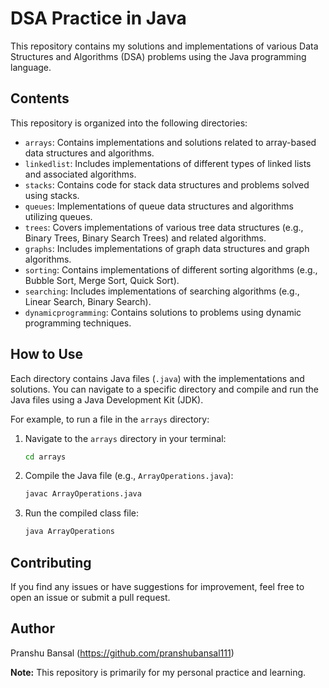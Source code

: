 # DSA Practice in Java

This repository contains my solutions and implementations of various Data Structures and Algorithms (DSA) problems using the Java programming language.

## Contents

This repository is organized into the following directories:

-   `arrays`: Contains implementations and solutions related to array-based data structures and algorithms.
-   `linkedlist`: Includes implementations of different types of linked lists and associated algorithms.
-   `stacks`: Contains code for stack data structures and problems solved using stacks.
-   `queues`: Implementations of queue data structures and algorithms utilizing queues.
-   `trees`: Covers implementations of various tree data structures (e.g., Binary Trees, Binary Search Trees) and related algorithms.
-   `graphs`: Includes implementations of graph data structures and graph algorithms.
-   `sorting`: Contains implementations of different sorting algorithms (e.g., Bubble Sort, Merge Sort, Quick Sort).
-   `searching`: Includes implementations of searching algorithms (e.g., Linear Search, Binary Search).
-   `dynamicprogramming`: Contains solutions to problems using dynamic programming techniques.


## How to Use

Each directory contains Java files (`.java`) with the implementations and solutions. You can navigate to a specific directory and compile and run the Java files using a Java Development Kit (JDK).

For example, to run a file in the `arrays` directory:

1.  Navigate to the `arrays` directory in your terminal:
    ```bash
    cd arrays
    ```
2.  Compile the Java file (e.g., `ArrayOperations.java`):
    ```bash
    javac ArrayOperations.java
    ```
3.  Run the compiled class file:
    ```bash
    java ArrayOperations
    ```

## Contributing

If you find any issues or have suggestions for improvement, feel free to open an issue or submit a pull request.

## Author

Pranshu Bansal (https://github.com/pranshubansal111)

**Note:** This repository is primarily for my personal practice and learning.
